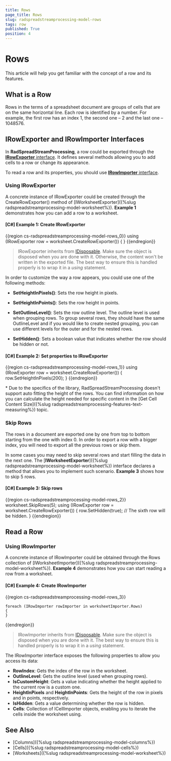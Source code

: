 ```yaml
---
title: Rows
page_title: Rows
slug: radspreadstreamprocessing-model-rows
tags: row
published: True
position: 4
---
```


# Rows

This article will help you get familiar with the concept of a row and its features.

## What is a Row

Rows in the terms of a spreadsheet document are groups of cells that are on the same horizontal line. Each row is identified by a number. For example, the first row has an index 1, the second one – 2 and the last one – 1048576. 


## IRowExporter and IRowImporter Interfaces

In **RadSpreadStreamProcessing**, a row could be exported through the [**IRowExporter** interface](https://docs.telerik.com/devtools/document-processing/api/Telerik.Documents.SpreadsheetStreaming.IRowExporter.html). It defines several methods allowing you to add cells to a row or change its appearance.

To read a row and its properties, you should use [**IRowImporter** interface](https://docs.telerik.com/devtools/document-processing/api/Telerik.Documents.SpreadsheetStreaming.IRowImporter.html). 

### Using IRowExporter

A concrete instance of IRowExporter could be created through the CreateRowExporter() method of [IWorksheetExporter]({%slug radspreadstreamprocessing-model-worksheet%}). **Example 1** demonstrates how you can add a row to a worksheet.

#### **[C#] Example 1: Create IRowExporter**


{{region cs-radspreadstreamprocessing-model-rows_0}}
	using (IRowExporter row = worksheet.CreateRowExporter())
	{
	}
{{endregion}}

>IRowExporter inherits from [IDisposable](https://msdn.microsoft.com/en-us/library/system.idisposable(v=vs.110).aspx). Make sure the object is disposed when you are done with it. Otherwise, the content won't be written in the exported file. The best way to ensure this is handled properly is to wrap it in a *using* statement.

In order to customize the way a row appears, you could use one of the following methods:

* **SetHeightInPixels()**: Sets the row height in pixels.

* **SetHeightInPoints()**: Sets the row height in points.

* **SetOutlineLevel()**: Sets the row outline level. The outline level is used when grouping rows. To group several rows, they should have the same OutlineLevel and if you would like to create nested grouping, you can use different levels for the outer and for the nested rows. 

* **SetHidden()**: Sets a boolean value that indicates whether the row should be hidden or not.


#### **[C#] Example 2: Set properties to IRowExporter**

{{region cs-radspreadstreamprocessing-model-rows_1}}
	using (IRowExporter row = worksheet.CreateRowExporter())
	{
	    row.SetHeightInPixels(200);
	}
{{endregion}}

\* Due to the specifics of the library, RadSpreadStreamProcessing doesn't support auto fitting the height of the rows. You can find information on how you can calculate the height needed for specific content in the [Get Cell Content Size]({%slug radspreadstreamprocessing-features-text-measuring%}) topic.

### Skip Rows

The rows in a document are exported one by one from top to bottom starting from the one with index 0. In order to export a row with a bigger index, you will need to export all the previous rows or skip them.

In some cases you may need to skip several rows and start filling the data in the next one. The [**IWorksheetExporter**]({%slug  radspreadstreamprocessing-model-worksheet%}) interface declares a method that allows you to implement such scenario. **Example 3** shows how to skip 5 rows.

#### **[C#] Example 3: Skip rows**

{{region cs-radspreadstreamprocessing-model-rows_2}}
	worksheet.SkipRows(5);
	using (IRowExporter row = worksheet.CreateRowExporter())
	{
	    row.SetHidden(true); // The sixth row will be hidden.
	}
{{endregion}}

## Read a Row

### Using IRowImporter

A concrete instance of IRowImporter could be obtained through the Rows collection of [IWorksheetImporter]({%slug radspreadstreamprocessing-model-worksheet%}). **Example 4** demonstrates how you can start reading a row from a worksheet.

#### **[C#] Example 4: Create IRowImporter**

{{region cs-radspreadstreamprocessing-model-rows_3}}

	foreach (IRowImporter rowImporter in worksheetImporter.Rows)
	{
	}
{{endregion}}

>IRowImporter inherits from [IDisposable](https://msdn.microsoft.com/en-us/library/system.idisposable(v=vs.110).aspx). Make sure the object is disposed when you are done with it. The best way to ensure this is handled properly is to wrap it in a *using* statement.

The IRowImporter interface exposes the following properties to allow you access its data:

* **RowIndex**: Gets the index of the row in the worksheet.
* **OutlineLevel**: Gets the outline level (used when grouping rows).
* **IsCustomHeight**: Gets a value indicating whether the height applied to the current row is a custom one.
* **HeightInPixels** and **HeightInPoints**: Gets the height of the row in pixels and in points, respectively.
* **IsHidden**: Gets a value determining whether the row is hidden.
* **Cells**: Collection of ICellImporter objects, enabling you to iterate the cells inside the worksheet using.



## See Also

* [Columns]({%slug radspreadstreamprocessing-model-columns%})
* [Cells]({%slug radspreadstreamprocessing-model-cells%})
* [Worksheets]({%slug radspreadstreamprocessing-model-worksheet%})
